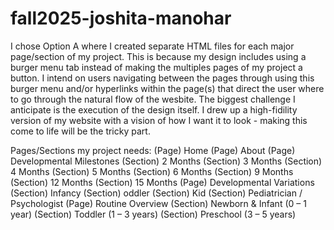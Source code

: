 # fall2025-joshita-manohar
I chose Option A where I created separate HTML files for each major page/section of my project. This is because my design includes using a burger menu tab instead of making the multiples pages of my project a button. I intend on users navigating between the pages through using this burger menu and/or hyperlinks within the page(s) that direct the user where to go through the natural flow of the wesbite. The biggest challenge I anticipate is the execution of the design itself. I drew up a high-fidility version of my website with a vision of how I want it to look - making this come to life will be the tricky part. 

Pages/Sections my project needs:
(Page) Home
(Page) About
(Page) Developmental Milestones
(Section) 2 Months
(Section) 3 Months
(Section) 4 Months
(Section) 5 Months
(Section) 6 Months
(Section) 9 Months
(Section) 12 Months
(Section) 15 Months
(Page) Developmental Variations
(Section) Infancy
(Section) oddler
(Section) Kid
(Section) Pediatrician / Psychologist
(Page) Routine Overview
(Section) Newborn & Infant (0 – 1 year)
(Section) Toddler (1 – 3 years)
(Section) Preschool (3 – 5 years)